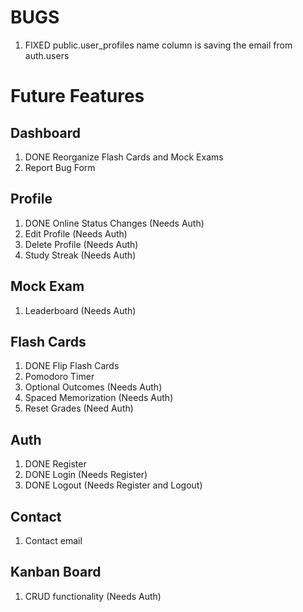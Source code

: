# BUGS

1. FIXED public.user_profiles name column is saving the email from auth.users

# Future Features

## Dashboard

1. DONE Reorganize Flash Cards and Mock Exams
2. Report Bug Form

## Profile

1. DONE Online Status Changes (Needs Auth)
2. Edit Profile (Needs Auth)
3. Delete Profile (Needs Auth)
4. Study Streak (Needs Auth)

## Mock Exam

1. Leaderboard (Needs Auth)

## Flash Cards

1. DONE Flip Flash Cards
2. Pomodoro Timer
3. Optional Outcomes (Needs Auth)
4. Spaced Memorization (Needs Auth)
5. Reset Grades (Need Auth)

## Auth

1. DONE Register
2. DONE Login (Needs Register)
3. DONE Logout (Needs Register and Logout)

## Contact

1. Contact email

## Kanban Board

1. CRUD functionality (Needs Auth)


